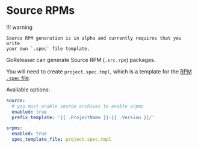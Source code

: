 # Source RPMs

!!! warning

    Source RPM generation is in alpha and currently requires that you write
    your own `.spec` file template.

GoReleaser can generate Source RPM (`.src.rpm`) packages.

You will need to create `project.spec.tmpl`, which is a template for the [RPM
`.spec` file](https://rpm-software-management.github.io/rpm/manual/spec.html).

Available options:

```yaml title=".goreleaser.yaml"
source:
  # you must enable source archives to enable srpms
  enabled: true
  prefix_template: '{{ .ProjectName }}-{{ .Version }}/'

srpms:
  enabled: true
  spec_template_file: project.spec.tmpl
```
